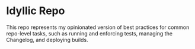 # Idyllic Repo
This repo represents my opinionated version of best practices for common repo-level tasks, such as running and enforcing tests, managing the Changelog, and deploying builds.